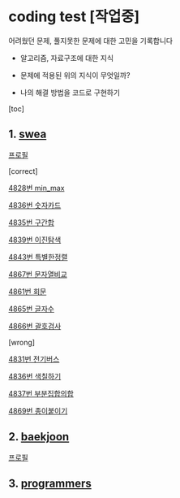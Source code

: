 # coding test [작업중]



어려웠던 문제, 풀지못한 문제에 대한 고민을 기록합니다

- 알고리즘, 자료구조에 대한 지식

- 문제에 적용된 위의 지식이 무엇일까?
- 나의 해결 방법을 코드로 구현하기

[toc]

## 1. [swea](https://swexpertacademy.com/main/main.do)

[프로필](https://swexpertacademy.com/main/userpage/code/userCode.do?userId=AWIYbRj6sF8DFASK)



[correct]

[4828번 min_max](https://swexpertacademy.com/main/learn/course/lectureProblemViewer.do)

[4836번 숫자카드](https://swexpertacademy.com/main/learn/course/lectureProblemViewer.do)

[4835번 구간합](https://swexpertacademy.com/main/learn/course/lectureProblemViewer.do)

[4839번 이진탐색](https://swexpertacademy.com/main/learn/course/lectureProblemViewer.do)

[4843번 특별한정렬](https://swexpertacademy.com/main/learn/course/lectureProblemViewer.do)

[4867번 문자열비교](https://swexpertacademy.com/main/learn/course/lectureProblemViewer.do)

[4861번 회문](https://swexpertacademy.com/main/learn/course/lectureProblemViewer.do)

[4865번 글자수](https://swexpertacademy.com/main/learn/course/lectureProblemViewer.do)

[4866번 괄호검사](https://swexpertacademy.com/main/solvingProblem/solvingProblem.do)



[wrong]

[4831번 전기버스](https://swexpertacademy.com/main/learn/course/lectureProblemViewer.do)

[4836번 색칠하기](https://swexpertacademy.com/main/learn/course/lectureProblemViewer.do)

[4837번 부분집합의합](https://swexpertacademy.com/main/learn/course/lectureProblemViewer.do)

[4869번 종이붙이기](https://swexpertacademy.com/main/learn/course/lectureProblemViewer.do)



## 2. [baekjoon](https://www.acmicpc.net/)

[프로필](https://www.acmicpc.net/user/cgkong)



## 3. [programmers](https://programmers.co.kr/competitions)



